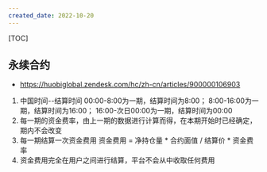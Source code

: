 ```yaml
---
created_date: 2022-10-20
---
```


[TOC]

## 永续合约

- https://huobiglobal.zendesk.com/hc/zh-cn/articles/900000106903

1. 中国时间--结算时间
   00:00-8:00为一期，结算时间为8:00；
   8:00-16:00为一期，结算时间为16:00；
   16:00-次日00:00为一期，结算时间为00:00
2. 每一期的资金费率，由上一期的数据进行计算而得，在本期开始时已经确定，期内不会改变
3. 每一期结算一次资金费用
   资金费用 = 净持仓量 * 合约面值 / 结算价 * 资金费率
4. 资金费用完全在用户之间进行结算，平台不会从中收取任何费用
